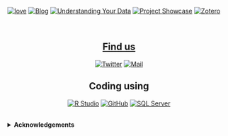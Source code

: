<a href="https://cdu-data-science-team.github.io/team-blog/#category:Open_source" target="_blank"><img alt="love"  src="https://badgen.net/badge/Open%20Source%20%3F/Yes%21/blue?icon=github"/></a>
<a href="https://cdu-data-science-team.github.io/team-blog/" target="_blank"><img alt="Blog" src=https://img.shields.io/badge/blog-cdu--data--science--team-yellowgreen></a> 
<a href="https://cdu-data-science-team.github.io/understanding-your-data/" target="_blank"><img alt="Understanding Your Data" src=https://img.shields.io/badge/meetup-understanding--your--data-green></a> 
<a href="https://cdu-data-science-team.github.io/project-showcase/" target="_blank"><img alt="Project Showcase" src=https://img.shields.io/badge/projects-projects--showcase-purple></a> 
<a href="https://www.zotero.org/groups/2868168/nottshc_clinical_development_unit/collections/ACV3Y9JL" target="_blank"><img alt="Zotero" src=https://img.shields.io/badge/Zotero-useful--links-darkred>

<br> 

<h2 align="center">Find us</h2>
<p align="center"><a 
href="https://twitter.com/DataScienceNott" target="_blank"><img alt="Twitter" 
src="https://img.shields.io/twitter/follow/DataScienceNott" /></a> <a 
href="mailto:CDUDataScience@nottshc.nhs.uk" target="_blank"><img alt="Mail"
src="https://img.shields.io/badge/-CDUDataScience@notthc.nhs.uk-c14438?style=flat-square&logo=Gmail&logoColor=white&link=mailto:CDUDataScience@notthc.nhs.uk"/></a> <a 
</a>
</p>  
  
<h2 align="center">Coding using</h2>
<p align="center">
<a href="https://cdu-data-science-team.github.io/team-blog/#category:RStudio" target="_blank"><img alt="R Studio" src="https://img.shields.io/badge/RStudio-%2312100E.svg?logo=rstudio&style=for-the-badge"/></a> 
<a href="https://cdu-data-science-team.github.io/team-blog/#category:GitHub" target="_blank"><img alt="GitHub" src="https://img.shields.io/badge/GitHub-black?logo=GitHub&style=for-the-badge"/></a> 
<a href="https://cdu-data-science-team.github.io/team-blog/#category:SQL" target="_blank"><img alt="SQL Server" src="https://img.shields.io/badge/Microsoft%20SQL%20Server-%2312100E.svg?logo=microsoft-sql-server&logoColor=red&style=for-the-badge"/></a> 
</p>
</br>

<details>
  <summary><b> Acknowledgements </b></summary>
  

inspiration from https://github.com/claytonjhamilton/claytonjhamilton  
https://github.com/Naereen/badges  
https://github.com/ellerbrock/open-source-badges/blob/master/README.md - not used  
https://github.com/anuraghazra/github-readme-stats  
https://shields.io/category/build 
</details> 

<!--

**Here are some ideas to get you started:**

🙋‍♀️ A short introduction - what is your organization all about?
🌈 Contribution guidelines - how can the community get involved?
👩‍💻 Useful resources - where can the community find your docs? Is there anything else the community should know?
🍿 Fun facts - what does your team eat for breakfast?
🧙 Remember, you can do mighty things with the power of [Markdown](https://docs.github.com/github/writing-on-github/getting-started-with-writing-and-formatting-on-github/basic-writing-and-formatting-syntax)
-->
